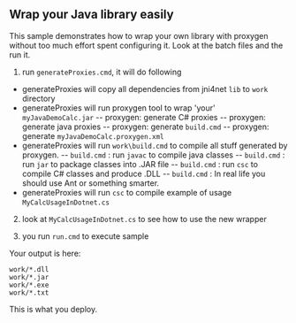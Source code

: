 Wrap your Java library easily
---

This sample demonstrates how to wrap your own library with proxygen without too much effort spent configuring it.
Look at the batch files and the run it.

1) run `generateProxies.cmd`, it will do following
- generateProxies will copy all dependencies from jni4net `lib` to `work` directory
- generateProxies will run proxygen tool to wrap 'your' `myJavaDemoCalc.jar`
-- proxygen: generate C# proxies
-- proxygen: generate java proxies
-- proxygen: generate `build.cmd`
-- proxygen: generate `myJavaDemoCalc.proxygen.xml`
- generateProxies will run `work\build.cmd` to compile all stuff generated by proxygen. 
-- `build.cmd` : run `javac` to compile java classes
-- `build.cmd` : run `jar` to package classes into .JAR file
-- `build.cmd` : run `csc` to compile C# classes and produce .DLL
-- `build.cmd` : In real life you should use Ant or something smarter.
- generateProxies will run `csc` to compile example of usage `MyCalcUsageInDotnet.cs`

2) look at `MyCalcUsageInDotnet.cs` to see how to use the new wrapper

3) you run `run.cmd` to execute sample

Your output is here:
```
work/*.dll
work/*.jar
work/*.exe
work/*.txt
```

This is what you deploy.